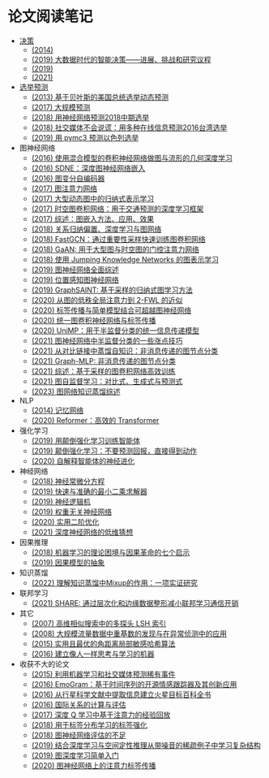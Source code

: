 # 论文阅读笔记

* [决策](decision-making.md)
  * [(2014) ](2014-complex-events-recognition-under-uncertainty-in-a-sensor-network/readme.md)
  * [(2019) 大数据时代的智能决策——进展、挑战和研究议程](2019-artificial-intelligence-for-decision-making-in-the-era-of-big-data-evolution-challenges-and-research-agenda/readme.md)
  * [(2019) ](2019-decision-making-under-uncertainty-in-energy-systems-state-of-the-art/readme.md)
  * [(2021) ](2021-game-theoretic-frameworks-for-epidemic-spreading-and-human-decision-making-a-review/readme.md)
* [选举预测](election.md)
  * [(2013) 基于贝叶斯的美国总统选举动态预测](2013-dynamic-bayesian-forecasting-of-presidential-elections-in-the-states/readme.md)
  <!-- * [(2014) 基于情感分析的巴基斯坦 2013 年选举预测与分析](2014-prediction-and-analysis-of-pakistan-election-2013-based-on-sentiment-analysis) -->
  <!-- * [(2015) 用于预测推特总统选举结果的蜂鸣器检测和情感分析](2015-buzzer-detection-and-sentiment-analysis-for-predicting-presidential-election-results-in-a-twitter-nation) -->
  <!-- * [(2015) 利用 Twitter 情绪预测巴基斯坦2013年选举和印度2014年选举](2015-using-twitter-sentiment-to-forecast-the-2013-pakistani-election-and-the-2014-indian-election) -->
  <!-- * [(2016) 用 Twitter 预测加拿大选举](2016-forecasting-canadian-elections-using-twitter) -->
  <!-- * [(2016) 在社会论坛上提高人群智慧选举预测的准确性](2016-boosting-election-prediction-accuracy-by-crowd-wisdom-on-social-forums) -->
  * [(2017) 大规模预测](2017-forecasting-at-scale/readme.md)
  <!-- * [(2017) 使用术语加权的推特数据分析预测2017年法国大选](2017-prediction-of-the-2017-french-election-based-on-twitter-data-analysis) -->
  <!-- * [(2017) 挖掘网络数据预测台湾市长选举](2017-web-mining-for-the-mayoral-election-prediction-in-taiwan) -->
  * [(2018) 用神经网络预测2018中期选举](2018-using-neural-networks-to-predict-the-2018-midterm-election/readme.md)
  * [(2018) 社交媒体不会说谎：用多种在线信息预测2016台湾选举](2018-social-media-would-not-lie-prediction-of-the-2016-taiwan-election-via-online-heterogeneous-data/readme.md)
  <!-- * [(2018) 使用传染病的隔室模型预测选举](2018-forecasting-elections-using-compartmental-models-of-infection) -->
  <!-- * [(2018) 基于 Twitter 情感分析的印度尼西亚总结选举预测与分析](2018-prediction-and-analysis-of-indonesia-presidential-election-from-twitter-using-sentiment-analysis) -->
  * [(2019) 用 pymc3 预测以色列选举](2019-forecasting-the-israeli-elections-using-pymc3/readme.md)
* 图神经网络
  * [(2016) 使用混合模型的卷积神经网络做图与流形的几何深度学习](2016-geometric-deep-learning-on-graphs-and-manifolds-using-mixture-model-cnns/readme.md)
  * [(2016) SDNE：深度图神经网络嵌入](2016-structural-deep-network-embedding/readme.md)
  * [(2016) 图变分自编码器](2016-variational-graph-auto-encoders/readme.md)
  * [(2017) 图注意力网络](2017-graph-attention-networks/readme.md)
  * [(2017) 大型动态图中的归纳式表示学习](2017-inductive-representation-learning-on-large-graphs/readme.md)
  * [(2017) 时空图卷积网络：用于交通预测的深度学习框架](2017-spatio-temporal-graph-convolutional-networks-a-deep-learning-framework-for-traffic-forecasting/readme.md)
  * [(2017) 综述：图嵌入方法、应用、效果](2017-graph-embedding-techniques-applications-and-performance-a-survey/readme.md)
  * [(2018) 关系归纳偏置、深度学习与图网络](2018-a-relational-inductive-biases-deep-learning-and-graph-networks/readme.md)
  * [(2018) FastGCN：通过重要性采样快速训练图卷积网络](2018-fastgcn-fast-learning-with-graph-convolutional-networks-via-importance-sampling/readme.md)
  * [(2018) GaAN: 用于大型图与时空图的门控注意力网络](2018-gaan-gated-attention-networks-for-learning-on-large-and-spatiotemporal-graphs/readme.md)
  * [(2018) 使用 Jumping Knowledge Networks 的图表示学习](2018-representation-learning-on-graphs-with-jumping-knowledge-networks/readme.md)
  * [(2019) 图神经网络全面综述](2019-a-comprehensive-survey-on-graph-neural-networks/readme.md)
  * [(2019) 位置感知图神经网络](2019-position-aware-graph-neural-networks/readme.md)
  * [(2019) GraphSAINT: 基于采样的归纳式图学习方法](2019-graphsaint-graph-sampling-based-inductive-learning-method/readme.md)
  * [(2020) 从图的低秩全局注意力到 2-FWL 的近似](2020-from-graph-low-rank-global-attention-to-2-fwl-approximation/readme.md)
  * [(2020) 标签传播与简单模型结合可超越图神经网络](2020-combining-label-propagation-and-simple-models-out-performs-graph-neural-networks/readme.md)
  * [(2020) 统一图卷积神经网络与标签传播](2020-unifying-graph-convolutional-neural-networks-and-label-propagation/readme.md)
  * [(2020) UniMP：用于半监督分类的统一信息传递模型](2020-masked-label-prediction-unified-message-passing-model-for-semi-supervised-classification/readme.md)
  * [(2021) 图神经网络中半监督分类的一些涨点技巧](2021-bag-of-tricks-of-semi-supervised-classification-with-graph-neural-networks/readme.md)
  * [(2021) 从对比链接中蒸馏自知识：非消息传递的图节点分类](2021-distilling-self-knowledge-from-contrastive-links-to-classify-graph-nodes-without-passing-messages/readme.md)
  * [(2021) Graph-MLP: 非消息传递的图节点分类](2021-graph-mlp-node-classification-without-message-passing-in-graph/readme.md)
  * [(2021) 综述：基于采样的图卷积网络高效训练](2021-sampling-methods-for-efficient-training-of-graph-convolutional-networks-a-survey/readme.md)
  * [(2021) 图自监督学习：对比式、生成式与预测式](2021-self-supervised-on-graphs-contrastive-generative-or-predictive/readme.md)
  * [(2023) 图网络知识蒸馏综述](2023-knowledge-distillation-on-graphs-a-survey/readme.md)
* NLP
  * [(2014) 记忆网络](2014-memory-networks/readme.md)
  * [(2020) Reformer：高效的 Transformer](2020-reformer-the-efficient-transformer/readme.md)
* 强化学习
  * [(2019) 用颠倒强化学习训练智能体](2019-training-agents-using-upside-down-reinforcement-learning/readme.md)
  * [(2019) 颠倒强化学习：不要预测回报，直接得到动作](2019-reinforcement-learning-upside-down-don-t-predict-rewards-just-map-them-to-actions/readme.md)
  * [(2020) 自解释智能体的神经进化](2020-neuroevolution-of-self-interpretable-agents/readme.md)
* 神经网络
  * [(2018) 神经常微分方程](2018-neural-ordinary-differential-equations/readme.md)
  * [(2019) 快速与准确的最小二乘求解器](2019-fast-and-accurate-least-mean-squares-solvers/readme.md)
  * [(2019) 神经逻辑机](2019-neural-logic-machines/readme.md)
  * [(2019) 权重无关神经网络](2019-weight-agnostic-neural-networks/readme.md)
  * [(2020) 实用二阶优化](2020-second-order-optimization-made-practical/readme.md)
  * [(2021) 深度神经网络的低维猜想](2021-low-dimensional-landscape-hypothesis-is-true-dnns-can-be-trained-in-tiny-subspaces/readme.md)
* 因果推理
  * [(2018) 机器学习的理论困境与因果革命的七个启示](2018-theoretical-impediments-to-machine-learning-with-seven-sparks-from-the-causal-revolution/readme.md)
  * [(2019) 因果模型的抽象](2019-abstracting-causal-models/readme.md)
* 知识蒸馏
  * [(2022) 理解知识蒸馏中Mixup的作用：一项实证研究](2022-understanding-the-role-of-mixup-in-knowledge-distillation-an-empirical-study/readme.md)
* 联邦学习
  * [(2021) SHARE: 通过层次化和边缘数据整形减小联邦学习通信开销](2021-share-shaping-data-distribution-at-edge-for-communication-efficient-hierarchical-federated-learning/readme.md)
* 其它
  * [(2007) 高维相似搜索中的多探头 LSH 索引](2007-multi-probe-lsh-efficient-indexing-for-high-dimensional-similarity-search/readme.md)
  * [(2008) 大规模流量数据中重基数的发现与在异常侦测中的应用](2008-finding-cardinality-heavy-hitters-in-massive-traffic-data-and-its-application-to-anomaly-detection/readme.md)
  * [(2015) 实用且最优的角距离局部敏感哈希算法](2015-practical-and-optimal-lsh-for-angular-distance/readme.md)
  * [(2016) 建立像人一样思考与学习的机器](2016-building-machines-that-learn-and-think-like-people/readme.md)
* 收获不大的论文
  * [(2015) 利用机器学习和社交媒体预测稀有事件](2015-on-predictability-of-rare-events-leveraging-social-media-a-machine-learning-perspective/readme.md)
  * [(2016) EmoGram：基于时间序列的开源情感跟踪器及其创新应用](2016-emogram-an-open-source-time-sequence-based-emotion-tracker-and-its-innovative-applications/readme.md)
  * [(2016) 从行星科学文献中提取信息建立火星目标百科全书](2016-creating-a-mars-target-encyclopedia-by-extracting-information-from-the-planetary-science-literature/readme.md)
  * [(2016) 国际关系的计算与评估](2016-a-formal-calculus-for-international-relations-computation-and-evaluation/readme.md)
  * [(2017) 深度 Q 学习中基于注意力的经验回放](2017-attention-based-experience-replay-in-deep-q-learning/readme.md)
  * [(2018) 用于标签分布学习的标签强化](2018-label-enhancement-for-label-distribution-learning/readme.md)
  * [(2018) 图神经网络评估的不足](2018-pitfalls-of-graph-neural-network-evaluation/readme.md)
  * [(2019) 结合深度学习与空间定性推理从带噪音的稀疏例子中学习复杂结构](2019-combining-deep-learning-and-qualitative-spatial-reasoning-to-learn-complex-structures-from-sparse-examples-with-noise/readme.md)
  * [(2019) 图深度学习简单入门](2019-a-gentle-introduction-to-deep-learning-for-graphs/readme.md)
  * [(2020) 图神经网络上的注意力标签传播](2020-role-equivalence-attention-for-label-propagation-in-graph-neural-networks/readme.md)

